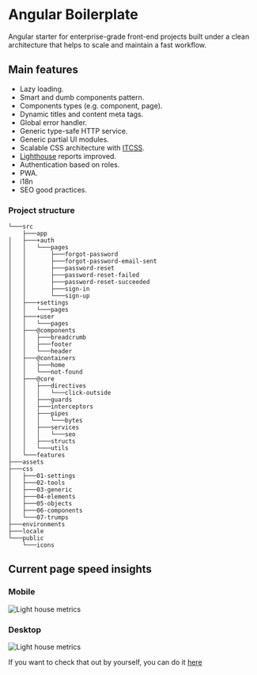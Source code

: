 # Angular Boilerplate

Angular starter for enterprise-grade front-end projects built under a clean architecture that helps to scale and maintain a fast workflow.

## Main features

- Lazy loading.
- Smart and dumb components pattern.
- Components types (e.g. component, page).
- Dynamic titles and content meta tags.
- Global error handler.
- Generic type-safe HTTP service.
- Generic partial UI modules.
- Scalable CSS architecture with [ITCSS](https://itcss.io/).
- [Lighthouse](https://developers.google.com/web/tools/lighthouse) reports improved.
- Authentication based on roles.
- PWA.
- i18n
- SEO good practices.

### Project structure

```
└───src
    ├───app
│   ├───+auth
│   │   └───pages
│   │       ├───forgot-password
│   │       ├───forgot-password-email-sent
│   │       ├───password-reset
│   │       ├───password-reset-failed
│   │       ├───password-reset-succeeded
│   │       ├───sign-in
│   │       └───sign-up
│   ├───+settings
│   │   └───pages
│   ├───+user
│   │   └───pages
│   ├───@components
│   │   ├───breadcrumb
│   │   ├───footer
│   │   └───header
│   ├───@containers
│   │   ├───home
│   │   └───not-found
│   ├───@core
│   │   ├───directives
│   │   │   └───click-outside
│   │   ├───guards
│   │   ├───interceptors
│   │   ├───pipes
│   │   │   └───bytes
│   │   ├───services
│   │   │   └───seo
│   │   ├───structs
│   │   └───utils
│   └───features
├───assets
├───css
│   ├───01-settings
│   ├───02-tools
│   ├───03-generic
│   ├───04-elements
│   ├───05-objects
│   ├───06-components
│   └───07-trumps
├───environments
├───locale
└───public
    └───icons
```

## Current page speed insights

### Mobile

![Light house metrics](https://i.imgur.com/ppul95L.png)

### Desktop

![Light house metrics](https://imgur.com/eMCTu25.png)

If you want to check that out by yourself, you can do it [here](https://developers.google.com/speed/pagespeed/insights/?hl=es&url=https%3A%2F%2Fangularboilerplate.netlify.app%2Flogin%3FreturnUrl%3D%252F&tab=desktop)
